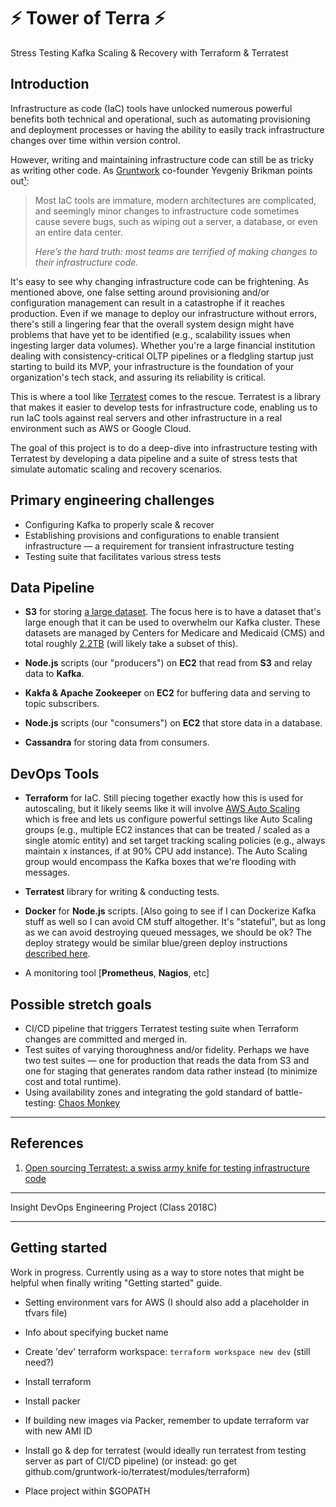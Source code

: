 # ⚡ Tower of Terra ⚡

Stress Testing Kafka Scaling & Recovery with Terraform & Terratest

## Introduction

Infrastructure as code (IaC) tools have unlocked numerous powerful benefits both technical and operational, such as automating provisioning and deployment processes or having the ability to easily track infrastructure changes over time within version control.

However, writing and maintaining infrastructure code can still be as tricky as writing other code. As [Gruntwork](https://www.gruntwork.io/) co-founder Yevgeniy Brikman points out[¹](#references):

> Most IaC tools are immature, modern architectures are complicated, and seemingly minor changes to infrastructure code sometimes cause severe bugs, such as wiping out a server, a database, or even an entire data center.
>
> *Here’s the hard truth: most teams are terrified of making changes to their infrastructure code.*

It's easy to see why changing infrastructure code can be frightening. As mentioned above, one false setting around provisioning and/or configuration management can result in a catastrophe if it reaches production. Even if we manage to deploy our infrastructure without errors, there's still a lingering fear that the overall system design might have problems that have yet to be identified (e.g., scalability issues when ingesting larger data volumes). Whether you're a large financial institution dealing with consistency-critical OLTP pipelines or a fledgling startup just starting to build its MVP, your infrastructure is the foundation of your organization's tech stack, and assuring its reliability is critical.

This is where a tool like [Terratest](https://github.com/gruntwork-io/terratest) comes to the rescue. Terratest is a library that makes it easier to develop tests for infrastructure code, enabling us to run IaC tools against real servers and other infrastructure in a real environment such as AWS or Google Cloud.

The goal of this project is to do a deep-dive into infrastructure testing with Terratest by developing a data pipeline and a suite of stress tests that simulate automatic scaling and recovery scenarios.


## Primary engineering challenges
- Configuring Kafka to properly scale & recover
- Establishing provisions and configurations to enable transient infrastructure — a requirement for transient infrastructure testing
- Testing suite that facilitates various stress tests

## Data Pipeline

- **S3** for storing [a large dataset](https://www.cms.gov/OpenPayments/Explore-the-Data/Dataset-Downloads.html). The focus here is to have a dataset that's large enough that it can be used to overwhelm our Kafka cluster. These datasets are managed by Centers for Medicare and Medicaid (CMS) and total roughly [2.2TB](https://www.resdac.org/resconnect/articles/195) (will likely take a subset of this).

- **Node.js** scripts (our "producers") on **EC2** that read from **S3** and relay data to **Kafka**.

- **Kakfa & Apache Zookeeper** on **EC2** for buffering data and serving to topic subscribers.

- **Node.js** scripts (our "consumers") on **EC2** that store data in a database.

- **Cassandra** for storing data from consumers.

## DevOps Tools
- **Terraform** for IaC. Still piecing together exactly how this is used for autoscaling, but it likely seems like it will involve [AWS Auto Scaling](https://aws.amazon.com/autoscaling/) which is free and lets us configure powerful settings like Auto Scaling groups (e.g., multiple EC2 instances that can be treated / scaled as a single atomic entity) and set target tracking scaling policies (e.g., always maintain x instances, if at 90% CPU add instance). The Auto Scaling group would encompass the Kafka boxes that we're flooding with messages.

- **Terratest** library for writing & conducting tests.

- **Docker** for **Node.js** scripts. [Also going to see if I can Dockerize Kafka stuff as well so I can avoid CM stuff altogether. It's "stateful", but as long as we can avoid destroying queued messages, we should be ok? The deploy strategy would be similar blue/green deploy instructions [described here](https://aws.amazon.com/blogs/big-data/best-practices-for-running-apache-kafka-on-aws/).

- A monitoring tool [**Prometheus**, **Nagios**, etc]

## Possible stretch goals
- CI/CD pipeline that triggers Terratest testing suite when Terraform changes are committed and merged in.
- Test suites of varying thoroughness and/or fidelity. Perhaps we have two test suites — one for production that reads the data from S3 and one for staging  that generates random data rather instead (to minimize cost and total runtime).
- Using availability zones and integrating the gold standard of battle-testing: [Chaos Monkey](https://github.com/Netflix/chaosmonkey)

---

## References
1. [Open sourcing Terratest: a swiss army knife for testing infrastructure code](https://blog.gruntwork.io/open-sourcing-terratest-a-swiss-army-knife-for-testing-infrastructure-code-5d883336fcd5)

---

Insight DevOps Engineering Project (Class 2018C)

---

## Getting started
Work in progress. Currently using as a way to store notes that might be helpful when finally writing "Getting started" guide.

- Setting environment vars for AWS (I should also add a placeholder in tfvars file)
- Info about specifying bucket name
- Create 'dev' terraform workspace: `terraform workspace new dev` (still need?)

- Install terraform
- Install packer
- If building new images via Packer, remember to update terraform var with new AMI ID
- Install go & dep for terratest (would ideally run terratest from testing server as part of CI/CD pipeline) (or instead: go get github.com/gruntwork-io/terratest/modules/terraform)
- Place project within $GOPATH
